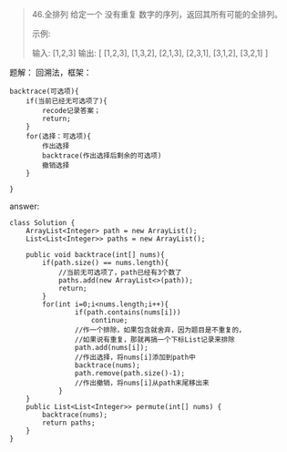 > 46.全排列
> 给定一个 没有重复 数字的序列，返回其所有可能的全排列。
> 
> 示例:
> 
> 输入: [1,2,3]
> 输出:
> [
>   [1,2,3],
>   [1,3,2],
>   [2,1,3],
>   [2,3,1],
>   [3,1,2],
>   [3,2,1]
> ]

题解：
回溯法，框架：
    
    backtrace(可选项){
        if(当前已经无可选项了){
            recode记录答案；
            return;
        }
        for(选择：可选项){
            作出选择
            backtrace(作出选择后剩余的可选项)
            撤销选择
        }
        
    }

answer:
    
    class Solution {
        ArrayList<Integer> path = new ArrayList();
        List<List<Integer>> paths = new ArrayList();
        
        public void backtrace(int[] nums){
            if(path.size() == nums.length){ 
                //当前无可选项了，path已经有3个数了
                paths.add(new ArrayList<>(path));
                return;
            }
            for(int i=0;i<nums.length;i++){
                    if(path.contains(nums[i]))
                        continue;
                    //作一个排除，如果包含就舍弃，因为题目是不重复的，
                    //如果说有重复，那就再搞一个下标List记录来排除
                    path.add(nums[i]);
                    //作出选择，将nums[i]添加到path中
                    backtrace(nums);
                    path.remove(path.size()-1);
                    //作出撤销，将nums[i]从path末尾移出来
                }
        }
        public List<List<Integer>> permute(int[] nums) {
            backtrace(nums);
            return paths;
        }
    }
